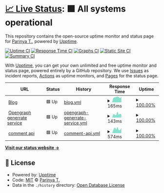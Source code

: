 # [📈 Live Status](https://status.pickyzz.dev): <!--live status--> **🟩 All systems operational**

This repository contains the open-source uptime monitor and status page for [Parinya T.](https://pickyzz.dev), powered by [Upptime](https://github.com/upptime/upptime).

[![Uptime CI](https://github.com/pickyzz/uptime-monitor/workflows/Uptime%20CI/badge.svg)](https://github.com/pickyzz/uptime-monitor/actions?query=workflow%3A%22Uptime+CI%22)
[![Response Time CI](https://github.com/pickyzz/uptime-monitor/workflows/Response%20Time%20CI/badge.svg)](https://github.com/pickyzz/uptime-monitor/actions?query=workflow%3A%22Response+Time+CI%22)
[![Graphs CI](https://github.com/pickyzz/uptime-monitor/workflows/Graphs%20CI/badge.svg)](https://github.com/pickyzz/uptime-monitor/actions?query=workflow%3A%22Graphs+CI%22)
[![Static Site CI](https://github.com/pickyzz/uptime-monitor/workflows/Static%20Site%20CI/badge.svg)](https://github.com/pickyzz/uptime-monitor/actions?query=workflow%3A%22Static+Site+CI%22)
[![Summary CI](https://github.com/pickyzz/uptime-monitor/workflows/Summary%20CI/badge.svg)](https://github.com/pickyzz/uptime-monitor/actions?query=workflow%3A%22Summary+CI%22)

With [Upptime](https://upptime.js.org), you can get your own unlimited and free uptime monitor and status page, powered entirely by a GitHub repository. We use [Issues](https://github.com/pickyzz/uptime-monitor/issues) as incident reports, [Actions](https://github.com/pickyzz/uptime-monitor/actions) as uptime monitors, and [Pages](https://status.pickyzz.dev) for the status page.

<!--start: status pages-->
<!-- This summary is generated by Upptime (https://github.com/upptime/upptime) -->
<!-- Do not edit this manually, your changes will be overwritten -->
<!-- prettier-ignore -->
| URL | Status | History | Response Time | Uptime |
| --- | ------ | ------- | ------------- | ------ |
| <img alt="" src="https://icons.duckduckgo.com/ip3/www.pickyzz.dev.ico" height="13"> [Blog](https://www.pickyzz.dev) | 🟩 Up | [blog.yml](https://github.com/pickyzz/uptime-monitor/commits/HEAD/history/blog.yml) | <details><summary><img alt="Response time graph" src="./graphs/blog/response-time-week.png" height="20"> 165ms</summary><br><a href="https://status.pickyzz.dev/history/blog"><img alt="Response time 427" src="https://img.shields.io/endpoint?url=https%3A%2F%2Fraw.githubusercontent.com%2Fpickyzz%2Fuptime-monitor%2FHEAD%2Fapi%2Fblog%2Fresponse-time.json"></a><br><a href="https://status.pickyzz.dev/history/blog"><img alt="24-hour response time 153" src="https://img.shields.io/endpoint?url=https%3A%2F%2Fraw.githubusercontent.com%2Fpickyzz%2Fuptime-monitor%2FHEAD%2Fapi%2Fblog%2Fresponse-time-day.json"></a><br><a href="https://status.pickyzz.dev/history/blog"><img alt="7-day response time 165" src="https://img.shields.io/endpoint?url=https%3A%2F%2Fraw.githubusercontent.com%2Fpickyzz%2Fuptime-monitor%2FHEAD%2Fapi%2Fblog%2Fresponse-time-week.json"></a><br><a href="https://status.pickyzz.dev/history/blog"><img alt="30-day response time 188" src="https://img.shields.io/endpoint?url=https%3A%2F%2Fraw.githubusercontent.com%2Fpickyzz%2Fuptime-monitor%2FHEAD%2Fapi%2Fblog%2Fresponse-time-month.json"></a><br><a href="https://status.pickyzz.dev/history/blog"><img alt="1-year response time 395" src="https://img.shields.io/endpoint?url=https%3A%2F%2Fraw.githubusercontent.com%2Fpickyzz%2Fuptime-monitor%2FHEAD%2Fapi%2Fblog%2Fresponse-time-year.json"></a></details> | <details><summary><a href="https://status.pickyzz.dev/history/blog">100.00%</a></summary><a href="https://status.pickyzz.dev/history/blog"><img alt="All-time uptime 99.84%" src="https://img.shields.io/endpoint?url=https%3A%2F%2Fraw.githubusercontent.com%2Fpickyzz%2Fuptime-monitor%2FHEAD%2Fapi%2Fblog%2Fuptime.json"></a><br><a href="https://status.pickyzz.dev/history/blog"><img alt="24-hour uptime 100.00%" src="https://img.shields.io/endpoint?url=https%3A%2F%2Fraw.githubusercontent.com%2Fpickyzz%2Fuptime-monitor%2FHEAD%2Fapi%2Fblog%2Fuptime-day.json"></a><br><a href="https://status.pickyzz.dev/history/blog"><img alt="7-day uptime 100.00%" src="https://img.shields.io/endpoint?url=https%3A%2F%2Fraw.githubusercontent.com%2Fpickyzz%2Fuptime-monitor%2FHEAD%2Fapi%2Fblog%2Fuptime-week.json"></a><br><a href="https://status.pickyzz.dev/history/blog"><img alt="30-day uptime 100.00%" src="https://img.shields.io/endpoint?url=https%3A%2F%2Fraw.githubusercontent.com%2Fpickyzz%2Fuptime-monitor%2FHEAD%2Fapi%2Fblog%2Fuptime-month.json"></a><br><a href="https://status.pickyzz.dev/history/blog"><img alt="1-year uptime 99.99%" src="https://img.shields.io/endpoint?url=https%3A%2F%2Fraw.githubusercontent.com%2Fpickyzz%2Fuptime-monitor%2FHEAD%2Fapi%2Fblog%2Fuptime-year.json"></a></details>
| <img alt="" src="https://icons.duckduckgo.com/ip3/og.pickyzz.dev.ico" height="13"> [Opengraph generrate service](https://og.pickyzz.dev) | 🟩 Up | [opengraph-generrate-service.yml](https://github.com/pickyzz/uptime-monitor/commits/HEAD/history/opengraph-generrate-service.yml) | <details><summary><img alt="Response time graph" src="./graphs/opengraph-generrate-service/response-time-week.png" height="20"> 143ms</summary><br><a href="https://status.pickyzz.dev/history/opengraph-generrate-service"><img alt="Response time 157" src="https://img.shields.io/endpoint?url=https%3A%2F%2Fraw.githubusercontent.com%2Fpickyzz%2Fuptime-monitor%2FHEAD%2Fapi%2Fopengraph-generrate-service%2Fresponse-time.json"></a><br><a href="https://status.pickyzz.dev/history/opengraph-generrate-service"><img alt="24-hour response time 161" src="https://img.shields.io/endpoint?url=https%3A%2F%2Fraw.githubusercontent.com%2Fpickyzz%2Fuptime-monitor%2FHEAD%2Fapi%2Fopengraph-generrate-service%2Fresponse-time-day.json"></a><br><a href="https://status.pickyzz.dev/history/opengraph-generrate-service"><img alt="7-day response time 143" src="https://img.shields.io/endpoint?url=https%3A%2F%2Fraw.githubusercontent.com%2Fpickyzz%2Fuptime-monitor%2FHEAD%2Fapi%2Fopengraph-generrate-service%2Fresponse-time-week.json"></a><br><a href="https://status.pickyzz.dev/history/opengraph-generrate-service"><img alt="30-day response time 134" src="https://img.shields.io/endpoint?url=https%3A%2F%2Fraw.githubusercontent.com%2Fpickyzz%2Fuptime-monitor%2FHEAD%2Fapi%2Fopengraph-generrate-service%2Fresponse-time-month.json"></a><br><a href="https://status.pickyzz.dev/history/opengraph-generrate-service"><img alt="1-year response time 152" src="https://img.shields.io/endpoint?url=https%3A%2F%2Fraw.githubusercontent.com%2Fpickyzz%2Fuptime-monitor%2FHEAD%2Fapi%2Fopengraph-generrate-service%2Fresponse-time-year.json"></a></details> | <details><summary><a href="https://status.pickyzz.dev/history/opengraph-generrate-service">100.00%</a></summary><a href="https://status.pickyzz.dev/history/opengraph-generrate-service"><img alt="All-time uptime 99.88%" src="https://img.shields.io/endpoint?url=https%3A%2F%2Fraw.githubusercontent.com%2Fpickyzz%2Fuptime-monitor%2FHEAD%2Fapi%2Fopengraph-generrate-service%2Fuptime.json"></a><br><a href="https://status.pickyzz.dev/history/opengraph-generrate-service"><img alt="24-hour uptime 100.00%" src="https://img.shields.io/endpoint?url=https%3A%2F%2Fraw.githubusercontent.com%2Fpickyzz%2Fuptime-monitor%2FHEAD%2Fapi%2Fopengraph-generrate-service%2Fuptime-day.json"></a><br><a href="https://status.pickyzz.dev/history/opengraph-generrate-service"><img alt="7-day uptime 100.00%" src="https://img.shields.io/endpoint?url=https%3A%2F%2Fraw.githubusercontent.com%2Fpickyzz%2Fuptime-monitor%2FHEAD%2Fapi%2Fopengraph-generrate-service%2Fuptime-week.json"></a><br><a href="https://status.pickyzz.dev/history/opengraph-generrate-service"><img alt="30-day uptime 100.00%" src="https://img.shields.io/endpoint?url=https%3A%2F%2Fraw.githubusercontent.com%2Fpickyzz%2Fuptime-monitor%2FHEAD%2Fapi%2Fopengraph-generrate-service%2Fuptime-month.json"></a><br><a href="https://status.pickyzz.dev/history/opengraph-generrate-service"><img alt="1-year uptime 100.00%" src="https://img.shields.io/endpoint?url=https%3A%2F%2Fraw.githubusercontent.com%2Fpickyzz%2Fuptime-monitor%2FHEAD%2Fapi%2Fopengraph-generrate-service%2Fuptime-year.json"></a></details>
| <img alt="" src="https://icons.duckduckgo.com/ip3/comment.pickyzz.dev.ico" height="13"> [comment api](https://comment.pickyzz.dev) | 🟩 Up | [comment-api.yml](https://github.com/pickyzz/uptime-monitor/commits/HEAD/history/comment-api.yml) | <details><summary><img alt="Response time graph" src="./graphs/comment-api/response-time-week.png" height="20"> 574ms</summary><br><a href="https://status.pickyzz.dev/history/comment-api"><img alt="Response time 2250" src="https://img.shields.io/endpoint?url=https%3A%2F%2Fraw.githubusercontent.com%2Fpickyzz%2Fuptime-monitor%2FHEAD%2Fapi%2Fcomment-api%2Fresponse-time.json"></a><br><a href="https://status.pickyzz.dev/history/comment-api"><img alt="24-hour response time 630" src="https://img.shields.io/endpoint?url=https%3A%2F%2Fraw.githubusercontent.com%2Fpickyzz%2Fuptime-monitor%2FHEAD%2Fapi%2Fcomment-api%2Fresponse-time-day.json"></a><br><a href="https://status.pickyzz.dev/history/comment-api"><img alt="7-day response time 574" src="https://img.shields.io/endpoint?url=https%3A%2F%2Fraw.githubusercontent.com%2Fpickyzz%2Fuptime-monitor%2FHEAD%2Fapi%2Fcomment-api%2Fresponse-time-week.json"></a><br><a href="https://status.pickyzz.dev/history/comment-api"><img alt="30-day response time 514" src="https://img.shields.io/endpoint?url=https%3A%2F%2Fraw.githubusercontent.com%2Fpickyzz%2Fuptime-monitor%2FHEAD%2Fapi%2Fcomment-api%2Fresponse-time-month.json"></a><br><a href="https://status.pickyzz.dev/history/comment-api"><img alt="1-year response time 1715" src="https://img.shields.io/endpoint?url=https%3A%2F%2Fraw.githubusercontent.com%2Fpickyzz%2Fuptime-monitor%2FHEAD%2Fapi%2Fcomment-api%2Fresponse-time-year.json"></a></details> | <details><summary><a href="https://status.pickyzz.dev/history/comment-api">100.00%</a></summary><a href="https://status.pickyzz.dev/history/comment-api"><img alt="All-time uptime 99.73%" src="https://img.shields.io/endpoint?url=https%3A%2F%2Fraw.githubusercontent.com%2Fpickyzz%2Fuptime-monitor%2FHEAD%2Fapi%2Fcomment-api%2Fuptime.json"></a><br><a href="https://status.pickyzz.dev/history/comment-api"><img alt="24-hour uptime 100.00%" src="https://img.shields.io/endpoint?url=https%3A%2F%2Fraw.githubusercontent.com%2Fpickyzz%2Fuptime-monitor%2FHEAD%2Fapi%2Fcomment-api%2Fuptime-day.json"></a><br><a href="https://status.pickyzz.dev/history/comment-api"><img alt="7-day uptime 100.00%" src="https://img.shields.io/endpoint?url=https%3A%2F%2Fraw.githubusercontent.com%2Fpickyzz%2Fuptime-monitor%2FHEAD%2Fapi%2Fcomment-api%2Fuptime-week.json"></a><br><a href="https://status.pickyzz.dev/history/comment-api"><img alt="30-day uptime 100.00%" src="https://img.shields.io/endpoint?url=https%3A%2F%2Fraw.githubusercontent.com%2Fpickyzz%2Fuptime-monitor%2FHEAD%2Fapi%2Fcomment-api%2Fuptime-month.json"></a><br><a href="https://status.pickyzz.dev/history/comment-api"><img alt="1-year uptime 99.94%" src="https://img.shields.io/endpoint?url=https%3A%2F%2Fraw.githubusercontent.com%2Fpickyzz%2Fuptime-monitor%2FHEAD%2Fapi%2Fcomment-api%2Fuptime-year.json"></a></details>

<!--end: status pages-->

[**Visit our status website →**](https://status.pickyzz.dev)

## 📄 License

- Powered by: [Upptime](https://github.com/upptime/upptime)
- Code: [MIT](./LICENSE) © [Parinya T.](https://pickyzz.dev)
- Data in the `./history` directory: [Open Database License](https://opendatacommons.org/licenses/odbl/1-0/)
